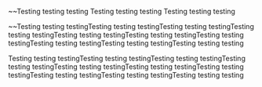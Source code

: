 ~~Testing testing testing
  Testing testing testing
  Testing testing testing
  
  
  ~~Testing testing testingTesting testing testingTesting testing testingTesting testing testingTesting testing testingTesting testing testingTesting testing testingTesting testing testingTesting testing testingTesting testing testing
  
  
  Testing testing testingTesting testing testingTesting testing testingTesting testing testingTesting testing testingTesting testing testingTesting testing testingTesting testing testingTesting testing testingTesting testing testing
